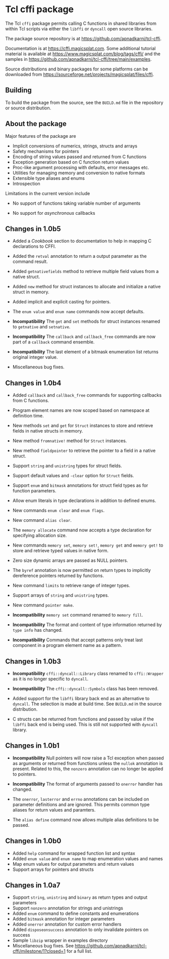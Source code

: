 # Tcl cffi package

The Tcl `cffi` package permits calling C functions in shared libraries from
within Tcl scripts via either the `libffi` or `dyncall` open source libraries.

The package source repository is at https://github.com/apnadkarni/tcl-cffi.

Documentation is at https://cffi.magicsplat.com. Some additional
tutorial material is available at https://www.magicsplat.com/blog/tags/cffi/
and the samples in https://github.com/apnadkarni/tcl-cffi/tree/main/examples.

Source distributions and binary packages for some platforms can be
downloaded from https://sourceforge.net/projects/magicsplat/files/cffi.

## Building

To build the package from the source, see the `BUILD.md` file in the repository
or source distribution.

## About the package

Major features of the package are

- Implicit conversions of numerics, strings, structs and arrays
- Safety mechanisms for pointers
- Encoding of string values passed and returned from C functions
- Exception generation based on C function return values
- Proc-like argument processing with defaults, error messages etc.
- Utilities for managing memory and conversion to native formats
- Extensible type aliases and enums
- Introspection

Limitations in the current version include

- No support of functions taking variable number of arguments

- No support for *asynchronous* callbacks

## Changes in 1.0b5

- Added a *Cookbook* section to documentation to help in mapping C declarations
to CFFI.

- Added the `retval` annotation to return a output parameter as the
command result.

- Added `getnativefields` method to retrieve multiple field values from a
native struct.

- Added `new` method for struct instances to allocate and initialize a native
struct in memory.

- Added implicit and explicit casting for pointers.

- The `enum value` and `enum name` commands now accept defaults.

- **Incompatibility** The `get` and `set` methods for struct instances
renamed to `getnative` and `setnative`.

- **Incompatibility** The `callback` and `callback_free` commands are now
part of a `callback` command ensemble.

- **Incompatibility** The last element of a bitmask enumeration list returns original
integer value.

- Miscellaneous bug fixes. 


## Changes in 1.0b4

- Added `callback` and `callback_free` commands for supporting callbacks
from C functions.

- Program element names are now scoped based on namespace at definition time.

- New methods `set` and `get` for `Struct` instances to store and retrieve
fields in native structs in memory.

- New method `fromnative!` method for `Struct` instances.

- New method `fieldpointer` to retrieve the pointer to a field in a
native struct.

- Support `string` and `unistring` types for struct fields.

- Support default values and `-clear` option for `Struct` fields.

- Support `enum` and `bitmask` annotations for struct field types as for
function parameters.

- Allow enum literals in type declarations in addition to defined enums.

- New commands `enum clear` and `enum flags`.

- New command `alias clear`.

- The `memory allocate` command now accepts a type declaration for specifying
allocation size.

- New commands `memory set`, `memory set!`, `memory get` and `memory get!` 
to store and retrieve typed values in native form.

- Zero size dynamic arrays are passed as NULL pointers.

- The `byref` annotation is now permitted on return types to implicitly
dereference pointers returned by functions.

- New command `limits` to retrieve range of integer types.

- Support arrays of `string` and `unistring` types.

- New command `pointer make`.

- **Incompatibility** `memory set` command renamed to `memory fill`.

- **Incompatibility** The format and content of type information returned by
`type info` has changed.

- **Incompatibility** Commands that accept patterns only treat last component
in a program element name as a pattern.

## Changes in 1.0b3

- **Incompatibility** `cffi::dyncall::Library` class renamed to 
`cffi::Wrapper` as it is no longer specific to `dyncall`.

- **Incompatibility** The `cffi::dyncall::Symbols` class has been removed.

- Added support for the `libffi` library back end as an alternative to `dyncall`.
The selection is made at build time. See `BUILD.md` in the source distribution.

- C structs can be returned from functions and passed by value if the `libffi`
back end is being used. This is still not supported with `dyncall` library.


## Changes in 1.0b1

- **Incompatibility** Null pointers will now raise a Tcl exception when passed
as arguments or returned from functions unless the `nullok` annotation is present.
Related to this, the `nonzero` annotation can no longer be applied to pointers.

- **Incompatibility** The format of arguments passed to `onerror` handler
has changed.

- The `onerror`, `lasterror` and `errno` annotations can be included on
parameter definitions and are ignored. This permits common type aliases for 
return values and paramters.

- The `alias define` command now allows multiple alias definitions to be passed.

## Changes in 1.0b0

- Added `help` command for wrapped function list and syntax
- Added `enum value` and `enum name` to map enumeration values and names
- Map enum values for output parameters and return values
- Support arrays for pointers and structs

## Changes in 1.0a7

- Support `string`, `unistring` and `binary` as return types and output parameters
- Support `nonzero` annotation for strings and unistrings
- Added `enum` command to define constants and enumerations
- Added `bitmask` annotation for integer parameters
- Added `onerror` annotation for custom error handlers
- Added `disposeonsuccess` annotation to only invalidate pointers on success
- Sample `libzip` wrapper in examples directory
- Miscellaneous bug fixes. See https://github.com/apnadkarni/tcl-cffi/milestone/1?closed=1 for a full list.

